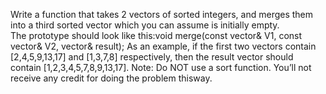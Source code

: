 Write a function that takes 2 vectors of sorted integers, and merges them into a third sorted vector which you can assume is initially empty.   
The  prototype should look like this:void merge(const vector<int>& V1, const vector<int>& V2, vector<int>& result);
  As an example, if the first two vectors contain [2,4,5,9,13,17] and [1,3,7,8] respectively, then the result vector should contain [1,2,3,4,5,7,8,9,13,17].
  Note: Do NOT use a sort function. You’ll not receive any credit for doing the problem thisway.
